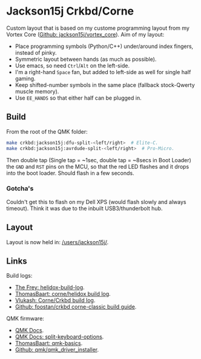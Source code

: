 Jackson15j Crkbd/Corne
======================

Custom layout that is based on my custome programming layout from my Vortex
Core ([Github: jackson15j/vortex_core]). Aim of my layout:

* Place programming symbols (Python/C++) under/around index fingers, instead of
  pinky.
* Symmetric layout between hands (as much as possible).
* Use emacs, so need `Ctrl`/`Alt` on the left-side.
* I'm a right-hand `Space` fan, but added to left-side as well for single half
  gaming.
* Keep shifted-number symbols in the same place (fallback stock-Qwerty muscle
  memory).
* Use `EE_HANDS` so that either half can be plugged in.

Build
-----

From the root of the QMK folder:

```bash
make crkbd:jackson15j:dfu-split-<left/right>  # Elite-C.
make crkbd:jackson15j:avrdude-split-<left/right>  # Pro-Micro.
```

Then double tap (Single tap = ~1sec, double tap = ~8secs in Boot Loader) the
`GND` and `RST` pins on the MCU, so that the red LED flashes and it drops into
the boot loader. Should flash in a few seconds.

### Gotcha's

Couldn't get this to flash on my Dell XPS (would flash slowly and always
timeout). Think it was due to the inbuilt USB3/thunderbolt hub.

Layout
------

Layout is now held in: [/users/jackson15j/].

Links
-----

Build logs:

* [The Frey: helidox-build-log].
* [ThomasBaart: corne/helidox build log].
* [Vlukash: Corne/Crkbd build log].
* [Github: foostan/crkbd corne-classic build guide].

QMK firmware:

* [QMK Docs].
* [QMK Docs: split-keyboard-options].
* [ThomasBaart: qmk-basics].
* [Github: qmk/qmk_driver_installer].


[QMK Docs]: https://docs.qmk.fm/
[QMK Docs: split-keyboard-options]: https://docs.qmk.fm/reference/config_options#split-keyboard-options
[ThomasBaart: qmk-basics]: https://thomasbaart.nl/category/mechanical-keyboards/firmware/qmk/qmk-basics/
[Github: qmk/qmk_driver_installer]: https://github.com/qmk/qmk_driver_installer
[Github: jackson15j/vortex_core]: https://github.com/jackson15j/vortex_core

[The Frey: helidox-build-log]: http://the-frey.github.io/2019/02/15/helidox-build-log
[ThomasBaart: corne/helidox build log]: https://thomasbaart.nl/2018/11/26/corne-keyboard-helidox-build-log/
[Vlukash: Corne/Crkbd build log]: https://vlukash.com/2019/01/14/corne-crkbd-keyboard-build/
[Github: foostan/crkbd corne-classic build guide]: https://github.com/foostan/crkbd/blob/master/corne-classic/doc/buildguide_en.md

[/users/jackson15j/]: ../../../../users/jackson15j/
